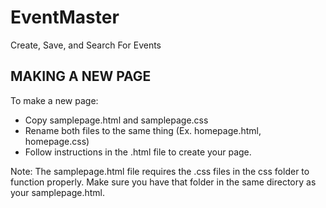 # EventMaster
Create, Save, and Search For Events

MAKING A NEW PAGE
-----------------------

To make a new page:
  <ul>
    <li> Copy samplepage.html and samplepage.css
    <li> Rename both files to the same thing (Ex. homepage.html, homepage.css)
    <li> Follow instructions in the .html file to create your page.
  </ul>

Note: The samplepage.html file requires the .css files in the css folder to function properly. Make sure you have that folder in the same directory as your samplepage.html. 
